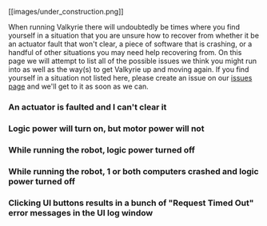 [[images/under_construction.png]]

When running Valkyrie there will undoubtedly be times where you find yourself in a situation that you are unsure how to recover from whether it be an actuator fault that won't clear, a piece of software that is crashing, or a handful of other situations you may need help recovering from. On this page we will attempt to list all of the possible issues we think you might run into as well as the way(s) to get Valkyrie up and moving again. If you find yourself in a situation not listed here, please create an issue on our [issues page](https://github.com/NASA-JSC-Robotics/valkyrie/issues) and we'll get to it as soon as we can. 

### An actuator is faulted and I can't clear it

### Logic power will turn on, but motor power will not

### While running the robot, logic power turned off

### While running the robot, 1 or both computers crashed and logic power turned off

### Clicking UI buttons results in a bunch of "Request Timed Out" error messages in the UI log window

 